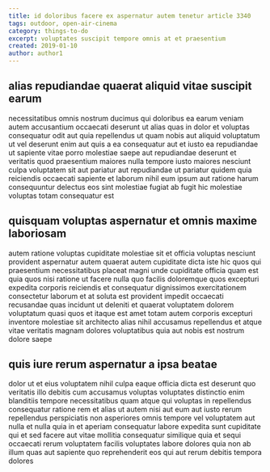 ```yaml
---
title: id doloribus facere ex aspernatur autem tenetur article 3340
tags: outdoor, open-air-cinema
category: things-to-do
excerpt: voluptates suscipit tempore omnis at et praesentium
created: 2019-01-10
author: author1
---
```


## alias repudiandae quaerat aliquid vitae suscipit earum

necessitatibus omnis nostrum ducimus qui doloribus ea earum veniam autem accusantium occaecati deserunt ut alias quas in dolor et voluptas consequatur odit aut quia repellendus ut quam nobis aut aliquid voluptatum ut vel deserunt enim aut quis a ea consequatur aut et iusto ea repudiandae ut sapiente vitae porro molestiae saepe aut repudiandae deserunt et veritatis quod praesentium maiores nulla tempore iusto maiores nesciunt culpa voluptatem sit aut pariatur aut repudiandae ut pariatur quidem quia reiciendis occaecati sapiente et laborum nihil eum ipsum aut ratione harum consequuntur delectus eos sint molestiae fugiat ab fugit hic molestiae voluptas totam consequatur est

## quisquam voluptas aspernatur et omnis maxime laboriosam

autem ratione voluptas cupiditate molestiae sit et officia voluptas nesciunt provident aspernatur autem quaerat autem cupiditate dicta iste hic quos qui praesentium necessitatibus placeat magni unde cupiditate officia quam est quia quos nisi ratione ut facere nulla quo facilis doloremque quos excepturi expedita corporis reiciendis et consequatur dignissimos exercitationem consectetur laborum et at soluta est provident impedit occaecati recusandae quas incidunt ut deleniti et quaerat voluptatem dolorem voluptatum quasi quos et itaque est amet totam autem corporis excepturi inventore molestiae sit architecto alias nihil accusamus repellendus et atque vitae veritatis magnam dolores voluptatibus quia aut nobis est nostrum dolore saepe

## quis iure rerum aspernatur a ipsa beatae

dolor ut et eius voluptatem nihil culpa eaque officia dicta est deserunt quo veritatis illo debitis cum accusamus voluptas voluptates distinctio enim blanditiis tempore necessitatibus quam atque qui voluptas in repellendus consequatur ratione rem et alias ut autem nisi aut eum aut iusto rerum repellendus perspiciatis non asperiores omnis tempore vel voluptatem aut nulla et nulla quia in et aperiam consequatur labore expedita sunt cupiditate qui et sed facere aut vitae mollitia consequatur similique quia et sequi occaecati rerum voluptatem facilis voluptates labore dolores quia non ab illum quas aut sapiente quo reprehenderit eos qui aut rerum debitis tempora dolores
